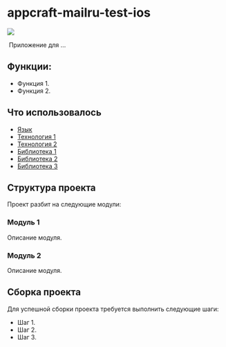 # appcraft-mailru-test-ios

![](https://github.com/AppCraftDev/appcraft-mailru-test-ios/blob/features/bugfix-3/screencast.gif) 


​
Приложение для ...

## Функции:
- Функция 1.
- Функция 2.
​
## Что использовалось​
- [Язык](ссылка/на/описание/языка)
- [Технология 1](ссылка/на/описание/технологии)
- [Технология 2](ссылка/на/описание/технологии)
- [Библиотека 1](ссылка/на/репозиторий/библиотеки)
- [Библиотека 2](ссылка/на/репозиторий/библиотеки)
- [Библиотека 3](ссылка/на/репозиторий/библиотеки)
​
## Структура проекта
Проект разбит на следующие модули:

### Модуль 1
Описание модуля.
​
### Модуль 2
Описание модуля.
​
## Сборка проекта
Для успешной сборки проекта требуется выполнить следующие шаги:
- Шаг 1.
- Шаг 2.
- Шаг 3.
